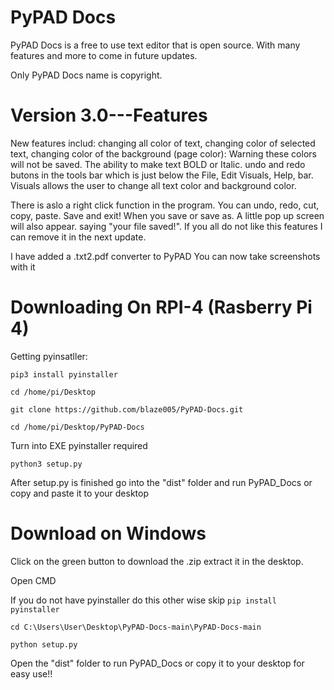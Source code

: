 # PyPAD Docs

PyPAD Docs is a free to use text editor that is open source. With many features and more to come in future updates.

Only PyPAD Docs name is copyright. 

# Version 3.0---Features

New features includ: changing all color of text, changing color of selected text, changing color of the background (page color): Warning these colors will not be saved.  The ability to make text BOLD or Italic. undo and redo butons in the tools bar which is just below the File, Edit Visuals, Help, bar. Visuals  allows the user to change all text color and background color. 

There is aslo a right click function in the program. You can undo, redo, cut, copy, paste. Save and exit! When you save or save as. A little pop up screen will also appear. saying "your file saved!". If you all do not like this features I can remove it in the next update. 



I have added a .txt2.pdf converter to PyPAD
You can now take screenshots with it 


# Downloading On RPI-4 (Rasberry Pi 4)
Getting pyinsatller:
```
pip3 install pyinstaller
```
```
cd /home/pi/Desktop
```
```
git clone https://github.com/blaze005/PyPAD-Docs.git
```
```
cd /home/pi/Desktop/PyPAD-Docs
```
Turn into EXE pyinstaller required 
```
python3 setup.py
```
After setup.py is finished go into the "dist" folder and run PyPAD_Docs or copy and paste it to 
your desktop



# Download on Windows

Click on the green button to download the .zip extract it in the desktop.

Open CMD

If you do not have pyinstaller do this other wise skip ```pip install pyinstaller```

```
cd C:\Users\User\Desktop\PyPAD-Docs-main\PyPAD-Docs-main
```
```
python setup.py
```
Open the "dist" folder to run PyPAD_Docs or copy it to your desktop for easy use!!
